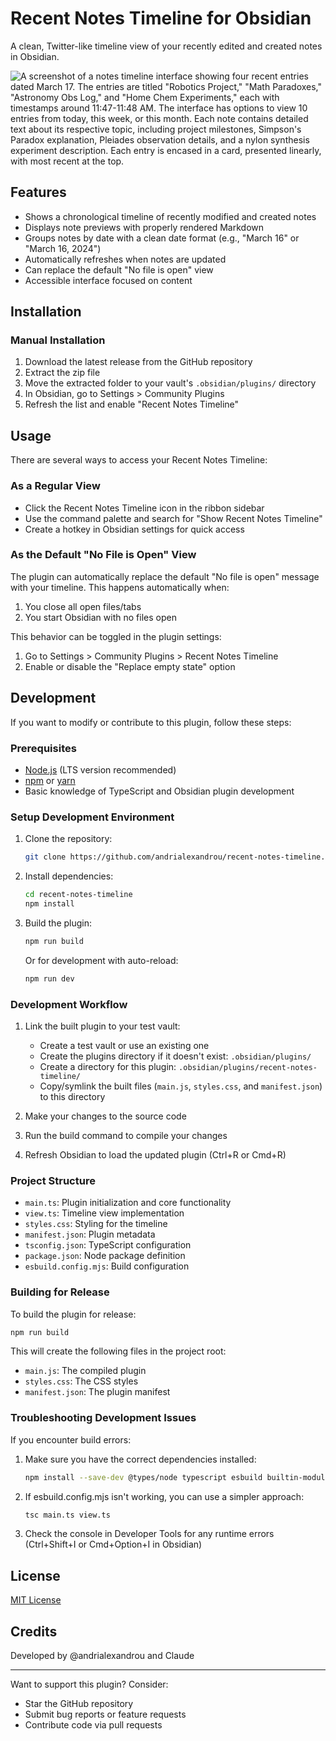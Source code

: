 # Recent Notes Timeline for Obsidian

A clean, Twitter-like timeline view of your recently edited and created notes in Obsidian.

![A screenshot of a notes timeline interface showing four recent entries dated March 17. The entries are titled "Robotics Project," "Math Paradoxes," "Astronomy Obs Log," and "Home Chem Experiments," each with timestamps around 11:47-11:48 AM. The interface has options to view 10 entries from today, this week, or this month. Each note contains detailed text about its respective topic, including project milestones, Simpson's Paradox explanation, Pleiades observation details, and a nylon synthesis experiment description. Each entry is encased in a card, presented linearly, with most recent at the top.](./assets/demo.png)

## Features

- Shows a chronological timeline of recently modified and created notes
- Displays note previews with properly rendered Markdown
- Groups notes by date with a clean date format (e.g., "March 16" or "March 16, 2024")
- Automatically refreshes when notes are updated
- Can replace the default "No file is open" view
- Accessible interface focused on content

## Installation

<!-- ### From Obsidian Community Plugins (Coming Soon)

1. Open Obsidian Settings
2. Go to Community Plugins and disable Safe Mode
3. Click "Browse" and search for "Recent Notes Timeline"
4. Install the plugin and enable it -->

### Manual Installation

1. Download the latest release from the GitHub repository
2. Extract the zip file
3. Move the extracted folder to your vault's `.obsidian/plugins/` directory
4. In Obsidian, go to Settings > Community Plugins
5. Refresh the list and enable "Recent Notes Timeline"

## Usage

There are several ways to access your Recent Notes Timeline:

### As a Regular View

- Click the Recent Notes Timeline icon in the ribbon sidebar
- Use the command palette and search for "Show Recent Notes Timeline"
- Create a hotkey in Obsidian settings for quick access

### As the Default "No File is Open" View

The plugin can automatically replace the default "No file is open" message with your timeline. This happens automatically when:

1. You close all open files/tabs
2. You start Obsidian with no files open

This behavior can be toggled in the plugin settings:

1. Go to Settings > Community Plugins > Recent Notes Timeline
2. Enable or disable the "Replace empty state" option

## Development

If you want to modify or contribute to this plugin, follow these steps:

### Prerequisites

- [Node.js](https://nodejs.org/) (LTS version recommended)
- [npm](https://www.npmjs.com/) or [yarn](https://yarnpkg.com/)
- Basic knowledge of TypeScript and Obsidian plugin development

### Setup Development Environment

1. Clone the repository:

   ```bash
   git clone https://github.com/andrialexandrou/recent-notes-timeline.git
   ```

2. Install dependencies:

   ```bash
   cd recent-notes-timeline
   npm install
   ```

3. Build the plugin:

   ```bash
   npm run build
   ```

   Or for development with auto-reload:

   ```bash
   npm run dev
   ```

### Development Workflow

1. Link the built plugin to your test vault:
   - Create a test vault or use an existing one
   - Create the plugins directory if it doesn't exist: `.obsidian/plugins/`
   - Create a directory for this plugin: `.obsidian/plugins/recent-notes-timeline/`
   - Copy/symlink the built files (`main.js`, `styles.css`, and `manifest.json`) to this directory

2. Make your changes to the source code
3. Run the build command to compile your changes
4. Refresh Obsidian to load the updated plugin (Ctrl+R or Cmd+R)

### Project Structure

- `main.ts`: Plugin initialization and core functionality
- `view.ts`: Timeline view implementation
- `styles.css`: Styling for the timeline
- `manifest.json`: Plugin metadata
- `tsconfig.json`: TypeScript configuration
- `package.json`: Node package definition
- `esbuild.config.mjs`: Build configuration

### Building for Release

To build the plugin for release:

```bash
npm run build
```

This will create the following files in the project root:

- `main.js`: The compiled plugin
- `styles.css`: The CSS styles
- `manifest.json`: The plugin manifest

### Troubleshooting Development Issues

If you encounter build errors:

1. Make sure you have the correct dependencies installed:

   ```bash
   npm install --save-dev @types/node typescript esbuild builtin-modules
   ```

2. If esbuild.config.mjs isn't working, you can use a simpler approach:

   ```bash
   tsc main.ts view.ts
   ```

3. Check the console in Developer Tools for any runtime errors (Ctrl+Shift+I or Cmd+Option+I in Obsidian)

## License

[MIT License](LICENSE)

## Credits

Developed by @andrialexandrou and Claude

---

Want to support this plugin? Consider:

- Star the GitHub repository
- Submit bug reports or feature requests
- Contribute code via pull requests

